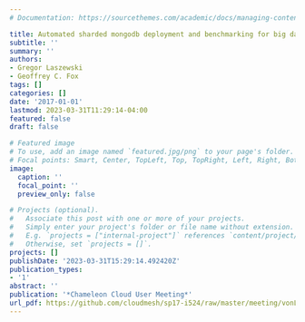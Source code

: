 ```yaml
---
# Documentation: https://sourcethemes.com/academic/docs/managing-content/

title: Automated sharded mongodb deployment and benchmarking for big data analysis
subtitle: ''
summary: ''
authors:
- Gregor Laszewski
- Geoffrey C. Fox
tags: []
categories: []
date: '2017-01-01'
lastmod: 2023-03-31T11:29:14-04:00
featured: false
draft: false

# Featured image
# To use, add an image named `featured.jpg/png` to your page's folder.
# Focal points: Smart, Center, TopLeft, Top, TopRight, Left, Right, BottomLeft, Bottom, BottomRight.
image:
  caption: ''
  focal_point: ''
  preview_only: false

# Projects (optional).
#   Associate this post with one or more of your projects.
#   Simply enter your project's folder or file name without extension.
#   E.g. `projects = ["internal-project"]` references `content/project/deep-learning/index.md`.
#   Otherwise, set `projects = []`.
projects: []
publishDate: '2023-03-31T15:29:14.492420Z'
publication_types:
- '1'
abstract: ''
publication: '*Chameleon Cloud User Meeting*'
url_pdf: https://github.com/cloudmesh/sp17-i524/raw/master/meeting/vonLaszewski-i524-mongodb.pdf
---
```

